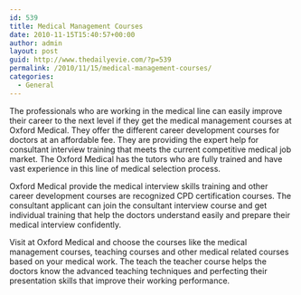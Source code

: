 ```yaml
---
id: 539
title: Medical Management Courses
date: 2010-11-15T15:40:57+00:00
author: admin
layout: post
guid: http://www.thedailyevie.com/?p=539
permalink: /2010/11/15/medical-management-courses/
categories:
  - General
---
```

The professionals who are working in the medical line can easily improve their career to the next level if they get the medical management courses at Oxford Medical. They offer the different career development courses for doctors at an affordable fee. They are providing the expert help for consultant interview training that meets the current competitive medical job market. The Oxford Medical has the tutors who are fully trained and have vast experience in this line of medical selection process.

Oxford Medical provide the medical interview skills training and other career development courses are recognized CPD certification courses. The consultant applicant can join the consultant interview course and get individual training that help the doctors understand easily and prepare their medical interview confidently.

Visit at Oxford Medical and choose the courses like the medical management courses, teaching courses and other medical related courses based on your medical work. The teach the teacher course helps the doctors know the advanced teaching techniques and perfecting their presentation skills that improve their working performance.
